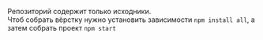 Репозиторий содержит только исходники.  
Чтоб собрать вёрстку нужно установить зависимости `npm install all`, а затем собрать проект `npm start`
